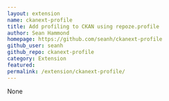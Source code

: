 ```yaml
---
layout: extension
name: ckanext-profile
title: Add profiling to CKAN using repoze.profile
author: Sean Hammond
homepage: https://github.com/seanh/ckanext-profile
github_user: seanh
github_repo: ckanext-profile
category: Extension
featured: 
permalink: /extension/ckanext-profile/
---
```



None
